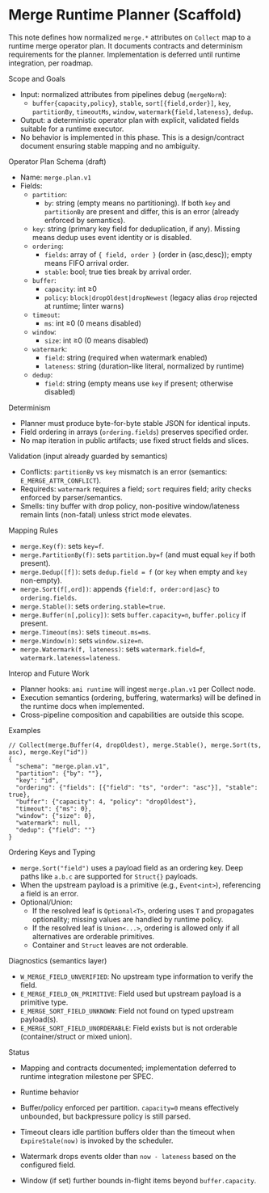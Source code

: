 # Merge Runtime Planner (Scaffold)

This note defines how normalized `merge.*` attributes on `Collect` map to a runtime merge operator plan. It documents
contracts and determinism requirements for the planner. Implementation is deferred until runtime integration, per
roadmap.

Scope and Goals

- Input: normalized attributes from pipelines debug (`mergeNorm`):
  - `buffer{capacity,policy}`, `stable`, `sort[{field,order}]`, `key`, `partitionBy`, `timeoutMs`, `window`,
    `watermark{field,lateness}`, `dedup`.
- Output: a deterministic operator plan with explicit, validated fields suitable for a runtime executor.
- No behavior is implemented in this phase. This is a design/contract document ensuring stable mapping and no ambiguity.

Operator Plan Schema (draft)

- Name: `merge.plan.v1`
- Fields:
  - `partition`:
    - `by`: string (empty means no partitioning). If both `key` and `partitionBy` are present and differ, this is an
      error (already enforced by semantics).
  - `key`: string (primary key field for deduplication, if any). Missing means dedup uses event identity or is disabled.
  - `ordering`:
    - `fields`: array of `{ field, order }` (order in {asc,desc}); empty means FIFO arrival order.
    - `stable`: bool; true ties break by arrival order.
  - `buffer`:
    - `capacity`: int ≥0
    - `policy`: `block|dropOldest|dropNewest` (legacy alias `drop` rejected at runtime; linter warns)
  - `timeout`:
    - `ms`: int ≥0 (0 means disabled)
  - `window`:
    - `size`: int ≥0 (0 means disabled)
  - `watermark`:
    - `field`: string (required when watermark enabled)
    - `lateness`: string (duration-like literal, normalized by runtime)
  - `dedup`:
    - `field`: string (empty means use `key` if present; otherwise disabled)

Determinism

- Planner must produce byte-for-byte stable JSON for identical inputs.
- Field ordering in arrays (`ordering.fields`) preserves specified order.
- No map iteration in public artifacts; use fixed struct fields and slices.

Validation (input already guarded by semantics)

- Conflicts: `partitionBy` vs `key` mismatch is an error (semantics: `E_MERGE_ATTR_CONFLICT`).
- Requireds: `watermark` requires a field; `sort` requires field; arity checks enforced by parser/semantics.
- Smells: tiny buffer with drop policy, non-positive window/lateness remain lints (non-fatal) unless strict mode
elevates.

Mapping Rules

- `merge.Key(f)`: sets `key=f`.
- `merge.PartitionBy(f)`: sets `partition.by=f` (and must equal `key` if both present).
- `merge.Dedup([f])`: sets `dedup.field = f` (or `key` when empty and `key` non-empty).
- `merge.Sort(f[,ord])`: appends `{field:f, order:ord|asc}` to `ordering.fields`.
- `merge.Stable()`: sets `ordering.stable=true`.
- `merge.Buffer(n[,policy])`: sets `buffer.capacity=n`, `buffer.policy` if present.
- `merge.Timeout(ms)`: sets `timeout.ms=ms`.
- `merge.Window(n)`: sets `window.size=n`.
- `merge.Watermark(f, lateness)`: sets `watermark.field=f`, `watermark.lateness=lateness`.

Interop and Future Work

- Planner hooks: `ami runtime` will ingest `merge.plan.v1` per Collect node.
- Execution semantics (ordering, buffering, watermarks) will be defined in the runtime docs when implemented.
- Cross-pipeline composition and capabilities are outside this scope.

Examples

```
// Collect(merge.Buffer(4, dropOldest), merge.Stable(), merge.Sort(ts, asc), merge.Key("id"))
{
  "schema": "merge.plan.v1",
  "partition": {"by": ""},
  "key": "id",
  "ordering": {"fields": [{"field": "ts", "order": "asc"}], "stable": true},
  "buffer": {"capacity": 4, "policy": "dropOldest"},
  "timeout": {"ms": 0},
  "window": {"size": 0},
  "watermark": null,
  "dedup": {"field": ""}
}
```

Ordering Keys and Typing

- `merge.Sort("field")` uses a payload field as an ordering key. Deep paths like `a.b.c` are supported for `Struct{}` payloads.
- When the upstream payload is a primitive (e.g., `Event<int>`), referencing a field is an error.
- Optional/Union:
  - If the resolved leaf is `Optional<T>`, ordering uses `T` and propagates optionality; missing values are handled by runtime policy.
  - If the resolved leaf is `Union<...>`, ordering is allowed only if all alternatives are orderable primitives.
  - Container and `Struct` leaves are not orderable.

Diagnostics (semantics layer)

- `W_MERGE_FIELD_UNVERIFIED`: No upstream type information to verify the field.
- `E_MERGE_FIELD_ON_PRIMITIVE`: Field used but upstream payload is a primitive type.
- `E_MERGE_SORT_FIELD_UNKNOWN`: Field not found on typed upstream payload(s).
- `E_MERGE_SORT_FIELD_UNORDERABLE`: Field exists but is not orderable (container/struct or mixed union).

Status

- Mapping and contracts documented; implementation deferred to runtime integration milestone per SPEC.
- Runtime behavior

- Buffer/policy enforced per partition. `capacity=0` means effectively unbounded, but backpressure policy is still parsed.
- Timeout clears idle partition buffers older than the timeout when `ExpireStale(now)` is invoked by the scheduler.
- Watermark drops events older than `now - lateness` based on the configured field.
- Window (if set) further bounds in-flight items beyond `buffer.capacity`.
